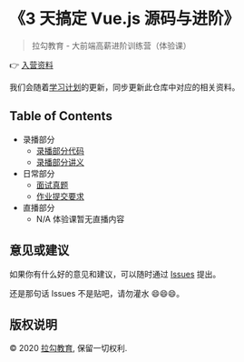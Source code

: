 # 《3 天搞定 Vue.js 源码与进阶》

> 拉勾教育 - 大前端高薪进阶训练营（体验课）

👉 [入营资料](prepare/readme.md)

我们会随着[学习计划](prepare/plan.md)的更新，同步更新此仓库中对应的相关资料。

## Table of Contents

- 录播部分
  - [录播部分代码](codes)
  - [录播部分讲义](handouts)
- 日常部分
  - [面试真题](interviews)
  - [作业提交要求](tasks/requirements.md)
- 直播部分
  - N/A 体验课暂无直播内容

## 意见或建议

如果你有什么好的意见和建议，可以随时通过 [Issues](https://github.com/lagoufed/vuejs-enhancement/issues) 提出。

还是那句话 Issues 不是贴吧，请勿灌水 😄😄😄。

## 版权说明

&copy; 2020 [拉勾教育](https://kaiwu.lagou.com), 保留一切权利.

